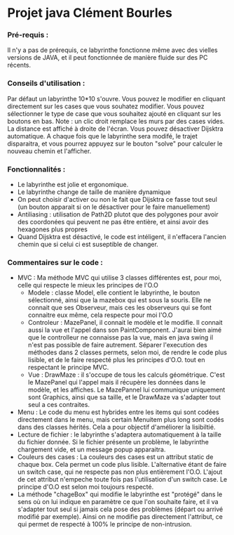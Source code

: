 # Projet java Clément Bourles

### Pré-requis : 
Il n'y a pas de prérequis, ce labyrinthe fonctionne même avec des vielles versions de JAVA, et il peut fonctionnée de manière fluide sur des PC récents.

### Conseils d'utilisation : 
Par défaut un labyrinthe 10*10 s'ouvre. Vous pouvez le modifier en cliquant directement sur les cases que vous souhatez modifier.
Vous pouvez sélectionner le type de case que vous souhaitez ajouté en cliquant sur les boutons en bas. Note : un clic droit remplace les murs par des cases vides.
La distance est affiché à droite de l'écran.
Vous pouvez désactiver Dijsktra automatique. A chaque fois que le labyrinthe sera modifé, le trajet disparaitra, et vous pourrez appuyez sur le bouton "solve" pour calculer le nouveau chemin et l'afficher.

### Fonctionnalités :
* Le labyrinthe est jolie et ergonomique.
* Le labyrinthe change de taille de manière dynamique
* On peut choisir d'activer ou non le fait que Dijsktra ce fasse tout seul (un bouton apparait si on le désactiver pour le faire manuellement)
* Antiliasing : utilisation de Path2D plutot que des polygones pour avoir des coordonées qui peuvent ne pas être entière, et ainsi avoir des hexagones plus propres
* Quand Dijsktra est désactivé, le code est intéligent, il n'effacera l'ancien chemin que si celui ci est suseptible de changer.


### Commentaires sur le code :

* MVC : Ma méthode MVC qui utilise 3 classes différentes est, pour moi, celle qui respecte le mieux les principes de l'O.O
    * Modele : classe Model, elle contient le labyrinthe, le bouton sélectionné, ainsi que la mazebox qui est sous la souris. Elle ne connait que ses Observeur, mais ces les observeurs qui se font connaitre eux même, cela respecte pour moi l'O.O
    * Controleur : MazePanel, il connait le modèle et le modifie. Il connait aussi la vue et l'appel dans son PaintComponent. J'aurai bien aimé que le controlleur ne connaisse pas la vue, mais en java swing il n'est pas possible de faire autrement. Séparer l'execution des méthodes dans 2 classes permets, selon moi, de rendre le code plus lisible, et de le faire respecté plus les principes d'O.O. tout en respectant le principe MVC.
    * Vue : DrawMaze : il s'occupe de tous les calculs géométrique. C'est le MazePanel qui l'appel mais il récupère les données dans le modèle, et les affiches. Le MazePannel lui communique uniquement sont Graphics, ainsi que sa taille, et le DrawMaze va s'adapter tout seul a ces contraites. 
* Menu : Le code du menu est hybrides entre les items qui sont codées directement dans le menu, mais certain Menuitem plus long sont codés dans des classes hérités. Cela a pour objectif d'améliorer la lisibiltié.
* Lecture de fichier : le labyrinthe s'adaptera automatiquement à la taille du fichier donnée. Si le fichier présente un problème, le labyrinthe chargement vide, et un message popup apparaitra.
* Couleurs des cases : La couleurs des cases est un attribut static de chaque box. Cela permet un code plus lisible. L'alternative étant de faire un switch case, qui ne respecte pas non plus entièrement l'O.O. L'ajout de cet attribut n'empeche toute fois pas l'utilisation d'un switch case. Le principe d'O.O est selon moi toujours respecté.
* La méthode "chageBox" qui modifie le labyrinthe est "protégé" dans le sens où on lui indique en paramètre ce que l'on souhaite faire, et il va s'adapter tout seul si jamais cela pose des problèmes (départ ou arrivé modifié par exemple). Ainsi on ne modifie pas directement l'attribut, ce qui permet de respecté à 100% le principe de non-intrusion.





